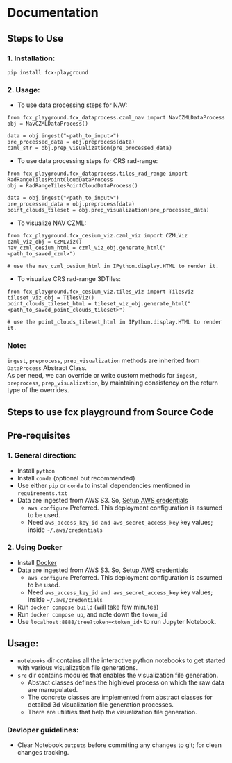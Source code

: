 # Documentation

## Steps to Use

### 1. Installation:
 ```
 pip install fcx-playground
 ```

### 2. Usage:
* To use data processing steps for NAV:
```
from fcx_playground.fcx_dataprocess.czml_nav import NavCZMLDataProcess
obj = NavCZMLDataProcess()

data = obj.ingest("<path_to_input>")
pre_processed_data = obj.preprocess(data)
czml_str = obj.prep_visualization(pre_processed_data)

```

* To use data processing steps for CRS rad-range:
```
from fcx_playground.fcx_dataprocess.tiles_rad_range import RadRangeTilesPointCloudDataProcess
obj = RadRangeTilesPointCloudDataProcess()

data = obj.ingest("<path_to_input>")
pre_processed_data = obj.preprocess(data)
point_clouds_tileset = obj.prep_visualization(pre_processed_data)

```

* To visualize NAV CZML:
```
from fcx_playground.fcx_cesium_viz.czml_viz import CZMLViz
czml_viz_obj = CZMLViz()
nav_czml_cesium_html = czml_viz_obj.generate_html("<path_to_saved_czml>")

# use the nav_czml_cesium_html in IPython.display.HTML to render it.
```

* To visualize CRS rad-range 3DTiles:
```
from fcx_playground.fcx_cesium_viz.tiles_viz import TilesViz
tileset_viz_obj = TilesViz()
point_clouds_tileset_html = tileset_viz_obj.generate_html("<path_to_saved_point_clouds_tileset>")

# use the point_clouds_tileset_html in IPython.display.HTML to render it.
```

### Note:
`ingest`, `preprocess`, `prep_visualization` methods are inherited from `DataProcess` Abstract Class. \
As per need, we can override or write custom methods for `ingest`, `preprocess`, `prep_visualization`, by maintaining consistency on the return type of the overrides.


## Steps to use fcx playground from Source Code

## Pre-requisites

### 1. General direction:
* Install `python`
* Install `conda` (optional but recommended)
* Use either `pip` or `conda` to install dependencies mentioned in `requirements.txt`
* Data are ingested from AWS S3. So, [Setup AWS credentials](https://docs.aws.amazon.com/cli/latest/userguide/cli-chap-configure.html)
    - `aws configure` Preferred. This deployment configuration is assumed to be used.
    - Need ```aws_access_key_id and aws_secret_access_key``` key values; inside `~/.aws/credentials`

### 2. Using Docker
* Install [Docker](https://docs.docker.com/desktop/)
* Data are ingested from AWS S3. So, [Setup AWS credentials](https://docs.aws.amazon.com/cli/latest/userguide/cli-chap-configure.html)
    - `aws configure` Preferred. This deployment configuration is assumed to be used.
    - Need ```aws_access_key_id and aws_secret_access_key``` key values; inside `~/.aws/credentials`
* Run `docker compose build` (will take few minutes)
* Run `docker compose up`, and note down the `token_id`
* Use `localhost:8888/tree?token=<token_id>` to run Jupyter Notebook.

## Usage:

* `notebooks` dir contains all the interactive python notebooks to get started with various visualization file generations.
* `src` dir contains modules that enables the visualization file generation.
  - Abstact classes defines the highlevel process on which the raw data are manupulated.
  - The concrete classes are implemented from abstract classes for detailed 3d visualization file generation processes.
  - There are utilities that help the visualization file generation.

### Devloper guidelines:
  - Clear Notebook `outputs` before commiting any changes to git; for clean changes tracking.